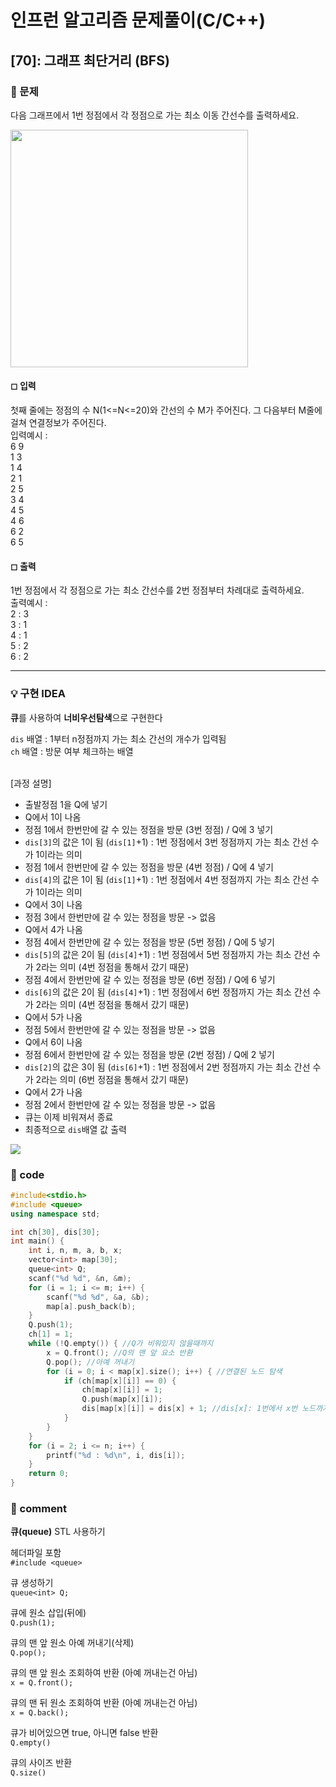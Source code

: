 # 인프런 알고리즘 문제풀이(C/C++)

## [70]: 그래프 최단거리 (BFS)

### 🌴 문제

다음 그래프에서 1번 정점에서 각 정점으로 가는 최소 이동 간선수를 출력하세요.

<img src="https://user-images.githubusercontent.com/49135797/120521331-ce528480-c40f-11eb-99a0-25e22c51f18c.PNG" width="380px"/>

#### ◻ 입력

첫째 줄에는 정점의 수 N(1<=N<=20)와 간선의 수 M가 주어진다. 그 다음부터 M줄에 걸쳐 연결정보가 주어진다.<br>
입력예시 : <br>
6 9<br>
1 3<br>
1 4<br>
2 1<br>
2 5<br>
3 4<br>
4 5<br>
4 6<br>
6 2<br>
6 5

#### ◻ 출력

1번 정점에서 각 정점으로 가는 최소 간선수를 2번 정점부터 차례대로 출력하세요.<br>
출력예시 :<br>
2 : 3<br>
3 : 1<br>
4 : 1<br>
5 : 2<br>
6 : 2<br>

---

### 💡 구현 IDEA

**큐**를 사용하여 **너비우선탐색**으로 구현한다 <br>

`dis` 배열 : 1부터 n정점까지 가는 최소 간선의 개수가 입력됨 <br>
`ch` 배열 : 방문 여부 체크하는 배열 <br><br>

[과정 설명]

- 출발정점 1을 Q에 넣기 <br>
- Q에서 1이 나옴 <br>
- 정점 1에서 한번만에 갈 수 있는 정점을 방문 (3번 정점) / Q에 3 넣기 <br>
- `dis[3]`의 값은 1이 됨 (`dis[1]`+1) : 1번 정점에서 3번 정점까지 가는 최소 간선 수가 1이라는 의미 <br>
- 정점 1에서 한번만에 갈 수 있는 정점을 방문 (4번 정점) / Q에 4 넣기 <br>
- `dis[4]`의 값은 1이 됨 (`dis[1]`+1) : 1번 정점에서 4번 정점까지 가는 최소 간선 수가 1이라는 의미 <br>
- Q에서 3이 나옴 <br>
- 정점 3에서 한번만에 갈 수 있는 정점을 방문 -> 없음 <br>
- Q에서 4가 나옴 <br>
- 정점 4에서 한번만에 갈 수 있는 정점을 방문 (5번 정점) / Q에 5 넣기 <br>
- `dis[5]`의 값은 2이 됨 (`dis[4]`+1) : 1번 정점에서 5번 정점까지 가는 최소 간선 수가 2라는 의미 (4번 정점을 통해서 갔기 때문) <br>
- 정점 4에서 한번만에 갈 수 있는 정점을 방문 (6번 정점) / Q에 6 넣기 <br>
- `dis[6]`의 값은 2이 됨 (`dis[4]`+1) : 1번 정점에서 6번 정점까지 가는 최소 간선 수가 2라는 의미 (4번 정점을 통해서 갔기 때문) <br>
- Q에서 5가 나옴 <br>
- 정점 5에서 한번만에 갈 수 있는 정점을 방문 -> 없음 <br>
- Q에서 6이 나옴 <br>
- 정점 6에서 한번만에 갈 수 있는 정점을 방문 (2번 정점) / Q에 2 넣기 <br>
- `dis[2]`의 값은 3이 됨 (`dis[6]`+1) : 1번 정점에서 2번 정점까지 가는 최소 간선 수가 2라는 의미 (6번 정점을 통해서 갔기 때문) <br>
- Q에서 2가 나옴 <br>
- 정점 2에서 한번만에 갈 수 있는 정점을 방문 -> 없음 <br>
- 큐는 이제 비워져서 종료 <br>
- 최종적으로 `dis`배열 값 출력 <br>

<img src="https://user-images.githubusercontent.com/49135797/120521211-a6fbb780-c40f-11eb-8e8c-c2ce5248c2de.png"/>

### 🤠 code

```c++
#include<stdio.h>
#include <queue>
using namespace std;

int ch[30], dis[30];
int main() {
	int i, n, m, a, b, x;
	vector<int> map[30];
	queue<int> Q;
	scanf("%d %d", &n, &m);
	for (i = 1; i <= m; i++) {
		scanf("%d %d", &a, &b);
		map[a].push_back(b);
	}
	Q.push(1);
	ch[1] = 1;
	while (!Q.empty()) { //Q가 비워있지 않을때까지
		x = Q.front(); //Q의 맨 앞 요소 반환
		Q.pop(); //아예 꺼내기
		for (i = 0; i < map[x].size(); i++) { //연결된 노드 탐색
			if (ch[map[x][i]] == 0) {
				ch[map[x][i]] = 1;
				Q.push(map[x][i]);
				dis[map[x][i]] = dis[x] + 1; //dis[x]: 1번에서 x번 노드까지 최소간선수
			}
		}
	}
	for (i = 2; i <= n; i++) {
		printf("%d : %d\n", i, dis[i]);
	}
	return 0;
}
```

### 📙 comment

**큐(queue)** STL 사용하기 <br>

헤더파일 포함<br>
`#include <queue>`

큐 생성하기 <br>
`queue<int> Q;`

큐에 원소 삽입(뒤에) <br>
`Q.push(1);`

큐의 맨 앞 원소 아예 꺼내기(삭제)<br>
`Q.pop();`

큐의 맨 앞 원소 조회하여 반환 (아예 꺼내는건 아님)<br>
`x = Q.front();`

큐의 맨 뒤 원소 조회하여 반환 (아예 꺼내는건 아님)<br>
`x = Q.back();`

큐가 비어있으면 true, 아니면 false 반환<br>
`Q.empty()`

큐의 사이즈 반환<br>
`Q.size()`
